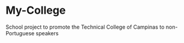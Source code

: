 # My-College
 School project to promote the Technical College of Campinas to non-Portuguese speakers
